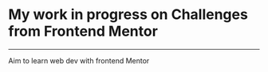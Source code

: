 # My work in progress on Challenges from Frontend Mentor

---

Aim to learn web dev with frontend Mentor

